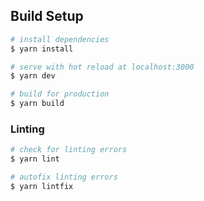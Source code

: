 ## Build Setup

```bash
# install dependencies
$ yarn install

# serve with hot reload at localhost:3000
$ yarn dev

# build for production
$ yarn build
```

### Linting

```bash
# check for linting errors
$ yarn lint

# autofix linting errors
$ yarn lintfix
```
